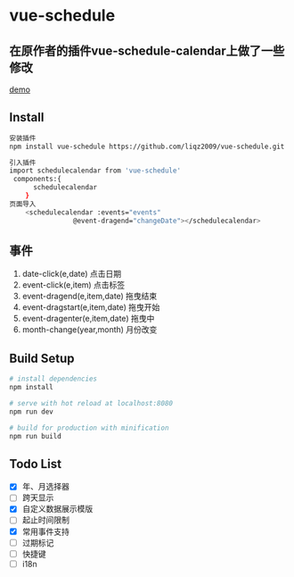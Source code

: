 # vue-schedule
## 在原作者的插件vue-schedule-calendar上做了一些修改

[demo](https://liqz2009.github.io/vue-schedule/)


## Install

```bash
安装插件
npm install vue-schedule https://github.com/liqz2009/vue-schedule.git

引入插件
import schedulecalendar from 'vue-schedule'
 components:{
      schedulecalendar
    }
页面导入
    <schedulecalendar :events="events"
                @event-dragend="changeDate"></schedulecalendar>

```


## 事件

1. date-click(e,date)       点击日期
2. event-click(e,item)       点击标签
3. event-dragend(e,item,date)  拖曳结束
4. event-dragstart(e,item,date)  拖曳开始
5. event-dragenter(e,item,date)  拖曳中
6. month-change(year,month)   月份改变



## Build Setup

```bash
# install dependencies
npm install

# serve with hot reload at localhost:8080
npm run dev

# build for production with minification
npm run build
```

## Todo List

*   [x] 年、月选择器
*   [ ] 跨天显示
*   [x] 自定义数据展示模版
*   [ ] 起止时间限制
*   [x] 常用事件支持
*   [ ] 过期标记
*   [ ] 快捷键
*   [ ] i18n
